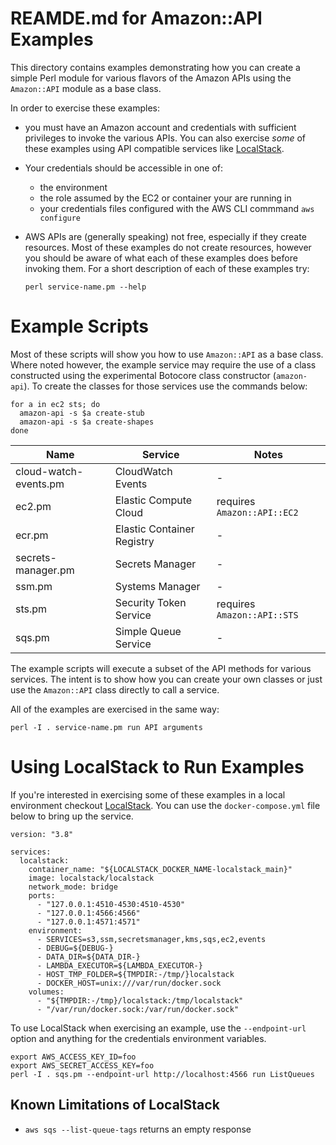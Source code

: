 # REAMDE.md for Amazon::API Examples

This directory contains examples demonstrating how you can create a
simple Perl module for various flavors of the Amazon APIs using the
`Amazon::API` module as a base class.

In order to exercise these examples:

* you must have an Amazon account and credentials with sufficient
  privileges to invoke the various APIs. You can also exercise _some_
  of these examples using API compatible services like
  [LocalStack](https://localstack.cloud/).
  
* Your credentials should be accessible in one of:

  * the environment
  * the role assumed by the EC2 or container your are running in
  * your credentials files configured with the AWS CLI commmand `aws
    configure`
    
* AWS APIs are (generally speaking) not free, especially if they
  create resources. Most of these examples do not create resources,
  however you should be aware of what each of these examples does
  before invoking them.  For a short description of each of these
  examples try:
  
  ```
  perl service-name.pm --help
  ```

# Example Scripts

Most of these scripts will show you how to use `Amazon::API` as a base
class. Where noted however, the example service may require the use of
a class constructed using the experimental Botocore class constructor
(`amazon-api`). To create the classes for those services use the
commands below:

```
for a in ec2 sts; do
  amazon-api -s $a create-stub
  amazon-api -s $a create-shapes
done
```

| Name | Service | Notes |
| ---- | ------- | ----- |
| cloud-watch-events.pm | CloudWatch Events | - |
| ec2.pm | Elastic Compute Cloud | requires `Amazon::API::EC2` |
| ecr.pm | Elastic Container Registry | - |
| secrets-manager.pm | Secrets Manager | - |
| ssm.pm | Systems Manager | - |
| sts.pm | Security Token Service | requires `Amazon::API::STS` |
| sqs.pm | Simple Queue Service | - |

The example scripts will execute a subset of the API methods for
various services. The intent is to show how you can create your own
classes or just use the `Amazon::API` class directly to call a
service.

All of the examples are exercised in the same way:

```
perl -I . service-name.pm run API arguments
```

# Using LocalStack to Run Examples

If you're interested in exercising some of these examples in a local
environment checkout [LocalStack](https://localstack.cloud/).  You can
use the `docker-compose.yml` file below to bring up the service.

```
version: "3.8"

services:
  localstack:
    container_name: "${LOCALSTACK_DOCKER_NAME-localstack_main}"
    image: localstack/localstack
    network_mode: bridge
    ports:
      - "127.0.0.1:4510-4530:4510-4530"
      - "127.0.0.1:4566:4566"
      - "127.0.0.1:4571:4571"
    environment:
      - SERVICES=s3,ssm,secretsmanager,kms,sqs,ec2,events
      - DEBUG=${DEBUG-}
      - DATA_DIR=${DATA_DIR-}
      - LAMBDA_EXECUTOR=${LAMBDA_EXECUTOR-}
      - HOST_TMP_FOLDER=${TMPDIR:-/tmp/}localstack
      - DOCKER_HOST=unix:///var/run/docker.sock
    volumes:
      - "${TMPDIR:-/tmp}/localstack:/tmp/localstack"
      - "/var/run/docker.sock:/var/run/docker.sock"

```

To use LocalStack when exercising an example, use the `--endpoint-url`
option and anything for the credentials environment variables.

```
export AWS_ACCESS_KEY_ID=foo
export AWS_SECRET_ACCESS_KEY=foo
perl -I . sqs.pm --endpoint-url http://localhost:4566 run ListQueues
```

## Known Limitations of LocalStack

* `aws sqs --list-queue-tags` returns an empty response


